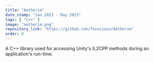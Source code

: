 ```yaml
---
title: "Aetherim"
date_stamp: "Jan 2023 - May 2023"
tags: [ "C++" ]
image: "aetherim.png"
repository_link: "https://github.com/Toxocious/Aetherim"
order: 0
---
```


A C++ library used for accessing Unity's IL2CPP methods during an application's run-time.
